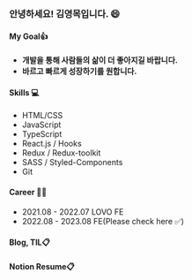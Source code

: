 ### 안녕하세요! 김영목입니다. 😄

#### My Goal👍
- **개발을 통해 사람들의 삶이 더 좋아지길 바랍니다.**
- **바르고 빠르게 성장하기를 원합니다.**

#### Skills 💻
- HTML/CSS
- JavaScript
- TypeScript
- React.js / Hooks
- Redux / Redux-toolkit
- SASS / Styled-Components
- Git

#### Career 🏃🏻
- 2021.08 - 2022.07 LOVO FE
- 2022.08 - 2023.08 FE(<a href="https://github.com/kim-youngmok" style="text-decoration:none" target="_blank">Please check here ✅</a>)

#### <a href="https://chain-factory-afd.notion.site/TIL-3db350c038c5492ebc336f378e3365a6" style="text-decoration:none" target="_blank">Blog, TIL📋</a>
#### <a href="https://www.notion.so/0683744886ba4e76b22fbc2a0b66b03c" style="text-decoration:none" target="_blank">Notion Resume📋</a>

<!--
**mokyoungg/mokyoungg** is a ✨ _special_ ✨ repository because its `README.md` (this file) appears on your GitHub profile.

Here are some ideas to get you started:

- 🔭 I’m currently working on ...
- 🌱 I’m currently learning ...
- 👯 I’m looking to collaborate on ...
- 🤔 I’m looking for help with ...
- 💬 Ask me about ...
- 📫 How to reach me: ...
- 😄 Pronouns: ...
- ⚡ Fun fact: ...
-->
